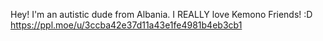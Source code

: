 Hey! I'm an autistic dude from Albania. I REALLY love Kemono Friends! :D
https://ppl.moe/u/3ccba42e37d11a43e1fe4981b4eb3cb1

